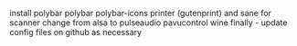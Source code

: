 install polybar
    polybar polybar-icons
printer (gutenprint) and sane for scanner
change from alsa to pulseaudio
pavucontrol
wine
finally - update config files on github as necessary
